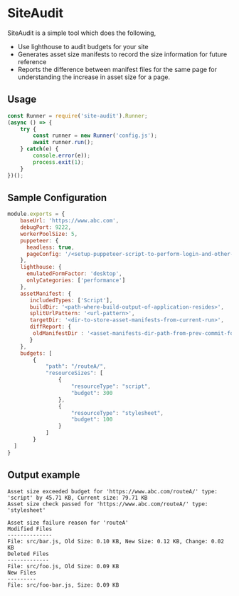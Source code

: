 # SiteAudit

SiteAudit is a simple tool which does the following,
  * Use lighthouse to audit budgets for your site
  * Generates asset size manifests to record the size information for future reference
  * Reports the difference between manifest files for the same page for understanding the increase in asset size for a page.

## Usage

```js
const Runner = require('site-audit').Runner;
(async () => {
    try {
        const runner = new Runner('config.js');
        await runner.run();
    } catch(e) {       
        console.error(e));
        process.exit(1);
    }
})();
```

## Sample Configuration

```js
module.exports = {    
    baseUrl: 'https://www.abc.com',
    debugPort: 9222,
    workerPoolSize: 5,
    puppeteer: {
      headless: true,
      pageConfig: '/<setup-puppeteer-script-to-perform-login-and-other-stuff>.js',
    },
    lighthouse: {
      emulatedFormFactor: 'desktop', 
      onlyCategories: ['performance']
    },
    assetManifest: {
       includedTypes: ['Script'],
       buildDir: '<path-where-build-output-of-application-resides>',
       splitUrlPattern: '<url-pattern>',
       targetDir: '<dir-to-store-asset-manifests-from-current-run>',
       diffReport: {
        oldManifestDir : '<asset-manifests-dir-path-from-prev-commit-for-comaprison>'
       }
    },      
    budgets: [
        {
            "path": "/routeA/",
            "resourceSizes": [
                {
                    "resourceType": "script",
                    "budget": 300
                },
                {
                    "resourceType": "stylesheet",
                    "budget": 100
                }
            ]
        }
  ]
}
```

## Output example

```
Asset size exceeded budget for 'https://www.abc.com/routeA/' type: 'script' by 45.71 KB, Current size: 79.71 KB
Asset size check passed for 'https://www.abc.com/routeA/' type: 'stylesheet'

Asset size failure reason for 'routeA'
Modified Files
--------------
File: src/bar.js, Old Size: 0.10 KB, New Size: 0.12 KB, Change: 0.02 KB
Deleted Files
-------------
File: src/foo.js, Old Size: 0.09 KB
New Files
---------
File: src/foo-bar.js, Size: 0.09 KB
```
